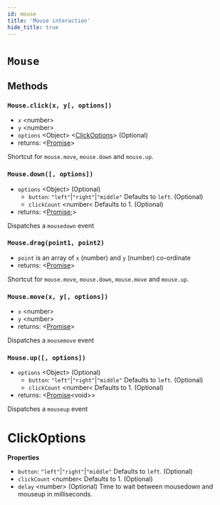 ```yaml
---
id: mouse
title: 'Mouse interaction'
hide_title: true
---
```


# `Mouse`

## Methods

### `Mouse.click(x, y[, options])`

- `x` &lt;number&gt;
- `y` &lt;number&gt;
- `options` &lt;Object&gt; &lt;[ClickOptions]&gt; (Optional)
- returns: &lt;[Promise]&gt;

Shortcut for `mouse.move`, `mouse.down` and `mouse.up`.

### `Mouse.down([, options])`

- `options` &lt;Object&gt; (Optional)
  - `button`: `"left"`|`"right"`|`"middle"` Defaults to `left`. (Optional)
  - `clickCount` &lt;number&lt; Defaults to 1. (Optional)
- returns: &lt;[Promise];&gt;

Dispatches a `mousedown` event

### `Mouse.drag(point1, point2)`

- `point` is an array of `x` (number) and `y` (number) co-ordinate
- returns: &lt;[Promise]&gt;

Shortcut for `mouse.move`, `mouse.down`, `mouse.move` and `mouse.up`.

### `Mouse.move(x, y[, options])`

- `x` &lt;number&gt;
- `y` &lt;number&gt;
- returns: &lt;[Promise]&gt;

Dispatches a `mousemove` event

### `Mouse.up([, options])`

- `options` &lt;Object&gt; (Optional)
  - `button`: `"left"`|`"right"`|`"middle"` Defaults to `left`. (Optional)
  - `clickCount` &lt;number&lt; Defaults to 1. (Optional)
- returns: &lt;[Promise]&lt;void&gt;&gt;

Dispatches a `mouseup` event

# ClickOptions

**Properties**

- `button`: `"left"`|`"right"`|`"middle"` Defaults to `left`. (Optional)
- `clickCount` &lt;number&lt; Defaults to 1. (Optional)
- `delay` &lt;number&gt; (Optional) Time to wait between mousedown and mouseup in milliseconds.

[clickoptions]: #clickoptions
[promise]: https://developer.mozilla.org/en-US/docs/Web/JavaScript/Reference/Global_Objects/Promise

